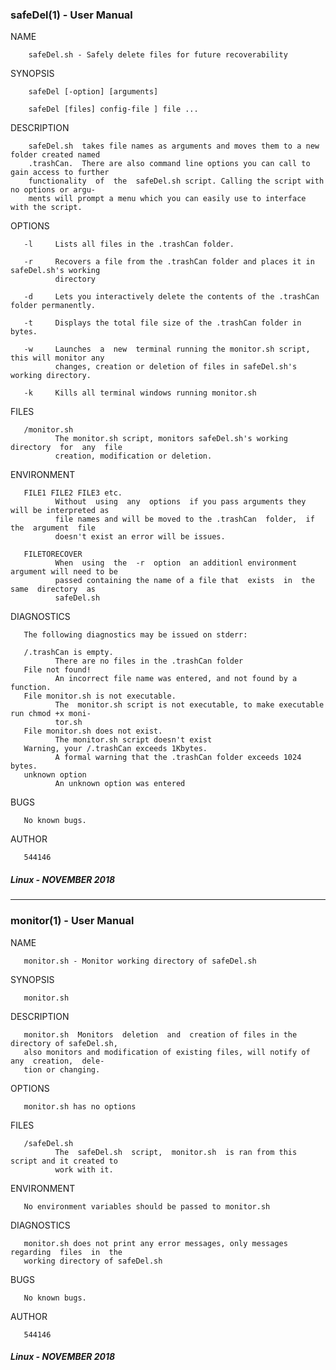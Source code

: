 ### safeDel(1) - User Manual

NAME

		safeDel.sh - Safely delete files for future recoverability

SYNOPSIS

		safeDel [-option] [arguments]

		safeDel [files] config-file ] file ...

DESCRIPTION

		safeDel.sh  takes file names as arguments and moves them to a new folder created named
		.trashCan.  There are also command line options you can call to gain access to further
		functionality  of  the  safeDel.sh script. Calling the script with no options or argu‐
		ments will prompt a menu which you can easily use to interface with the script.

OPTIONS

	   -l     Lists all files in the .trashCan folder.

       -r     Recovers a file from the .trashCan folder and places it in safeDel.sh's working
              directory

       -d     Lets you interactively delete the contents of the .trashCan folder permanently.

       -t     Displays the total file size of the .trashCan folder in bytes.

       -w     Launches  a  new  terminal running the monitor.sh script, this will monitor any
              changes, creation or deletion of files in safeDel.sh's working directory.

       -k     Kills all terminal windows running monitor.sh

FILES

       /monitor.sh
              The monitor.sh script, monitors safeDel.sh's working  directory  for  any  file
              creation, modification or deletion.

ENVIRONMENT

       FILE1 FILE2 FILE3 etc.
              Without  using  any  options  if you pass arguments they will be interpreted as
              file names and will be moved to the .trashCan  folder,  if  the  argument  file
              doesn't exist an error will be issues.

       FILETORECOVER
              When  using  the  -r  option  an additionl environment argument will need to be
              passed containing the name of a file that  exists  in  the  same  directory  as
              safeDel.sh

DIAGNOSTICS

       The following diagnostics may be issued on stderr:

       /.trashCan is empty.
              There are no files in the .trashCan folder
       File not found!
              An incorrect file name was entered, and not found by a function.
       File monitor.sh is not executable.
              The  monitor.sh script is not executable, to make executable run chmod +x moni‐
              tor.sh
       File monitor.sh does not exist.
              The monitor.sh script doesn't exist
       Warning, your /.trashCan exceeds 1Kbytes.
              A formal warning that the .trashCan folder exceeds 1024 bytes.
       unknown option
              An unknown option was entered

BUGS

       No known bugs.

AUTHOR

       544146

##### Linux - NOVEMBER 2018

---

### monitor(1) - User Manual

NAME

       monitor.sh - Monitor working directory of safeDel.sh

SYNOPSIS

       monitor.sh

DESCRIPTION

       monitor.sh  Monitors  deletion  and  creation of files in the directory of safeDel.sh,
       also monitors and modification of existing files, will notify of any  creation,  dele‐
       tion or changing.

OPTIONS

       monitor.sh has no options

FILES

       /safeDel.sh
              The  safeDel.sh  script,  monitor.sh  is ran from this script and it created to
              work with it.

ENVIRONMENT

       No environment variables should be passed to monitor.sh

DIAGNOSTICS

       monitor.sh does not print any error messages, only messages  regarding  files  in  the
       working directory of safeDel.sh

BUGS

       No known bugs.

AUTHOR

       544146
    
##### Linux - NOVEMBER 2018
